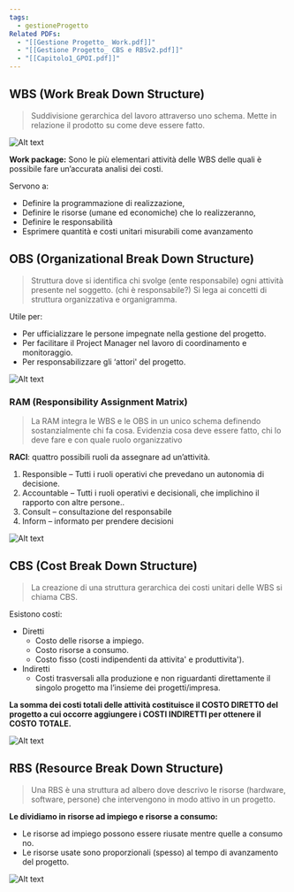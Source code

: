 ```yaml
---
tags:
  - gestioneProgetto
Related PDFs:
  - "[[Gestione Progetto_ Work.pdf]]"
  - "[[Gestione Progetto_ CBS e RBSv2.pdf]]"
  - "[[Capitolo1_GPOI.pdf]]"
---
```

## WBS (Work Break Down Structure)  

> Suddivisione gerarchica del lavoro attraverso uno schema.
> Mette in relazione il prodotto su come deve essere fatto.

![Alt text](image.png)

**Work package:** Sono le più elementari attività delle WBS delle quali è possibile fare un’accurata analisi dei costi. 

Servono a:

- Definire la programmazione di realizzazione,  
- Definire le risorse (umane ed economiche) che lo realizzeranno,
- Definire le responsabilità
- Esprimere quantità e costi unitari misurabili come avanzamento

## OBS (Organizational Break Down Structure)  

> Struttura dove si identifica chi svolge (ente responsabile) ogni attività presente nel soggetto. (chi è responsabile?)
   Si lega ai concetti di struttura organizzativa e organigramma.

Utile per:

- Per ufficializzare le persone impegnate nella gestione del progetto.
- Per facilitare il Project Manager nel lavoro di coordinamento e monitoraggio.
- Per responsabilizzare gli ‘attori' del progetto.

![Alt text](image-1.png)

### RAM (Responsibility Assignment Matrix)  

> La RAM integra le WBS e le OBS in un unico schema definendo sostanzialmente chi fa cosa. Evidenzia cosa deve essere fatto, chi lo deve fare e con quale ruolo organizzativo

**RACI**: quattro possibili ruoli da assegnare ad un’attività.  

1. Responsible – Tutti i ruoli operativi che prevedano un autonomia di decisione.  
2. Accountable – Tutti i ruoli operativi e decisionali, che implichino il rapporto con altre persone..  
3. Consult – consultazione del responsabile
4. Inform – informato per prendere decisioni  

![Alt text](image-2.png)  

## CBS (Cost Break Down Structure)  

> La creazione di una struttura gerarchica dei costi unitari delle WBS si chiama CBS.

Esistono costi:

- Diretti
  - Costo delle risorse a impiego.
  - Costo risorse a consumo.
  - Costo fisso (costi indipendenti da attivita' e produttivita').
- Indiretti
  - Costi trasversali alla produzione e non riguardanti direttamente il singolo progetto ma l’insieme dei progetti/impresa.

**La somma dei costi totali delle attività costituisce il COSTO DIRETTO del progetto a cui occorre aggiungere i COSTI INDIRETTI per ottenere il COSTO
TOTALE.**  

![Alt text](image-3.png)

## RBS (Resource Break Down Structure)

> Una RBS è una struttura ad albero dove descrivo le risorse (hardware, software, persone) che intervengono in modo attivo in un progetto.  

**Le dividiamo in risorse ad impiego e risorse a consumo:**  

- Le risorse ad impiego possono essere riusate mentre quelle a consumo no.  
- Le risorse usate sono proporzionali (spesso) al tempo di avanzamento del progetto.  

![Alt text](image-4.png)